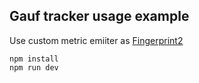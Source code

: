 Gauf tracker usage example
--------------------------

Use custom metric emiiter as [Fingerprint2](https://github.com/Valve/fingerprintjs2)

```
npm install
npm run dev
```

